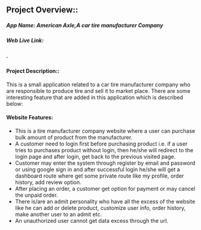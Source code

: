 ## Project Overview::
##### App Name: American Axle,A car tire manufacturer Company
##### Web Live Link: 
##### .
#### Project Description::
This is a small application related to a car tire manufacturer company who are responsible to produce tire and sell it to market place. There are some interesting feature that are added in this application which is described below:

#### Website Features:
- This is a tire manufacturer company website where a user can purchase bulk amount of product from the manufacturer.
- A customer need to login first before purchasing product i.e. if a user tries to purchases product without login, then he/she will redirect to the login page and after login, get back to the previous visited page.
- Customer may enter the system through register by email and password or using google sign in and after successful login he/she will get a dashboard route where get some private route like my profile, order history, add review option. 
- After placing an order, a customer get option for payment or may cancel the unpaid order.
- There is/are an admit personality who have all the excess of the website like he can add or delete product, customize user info, order history, make another user to an admit etc.
- An unauthorized user cannot get data excess through the url. 

